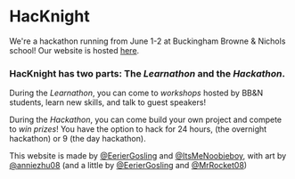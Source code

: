 # HacKnight

We're a hackathon running from June 1-2 at Buckingham Browne & Nichols school! Our website is hosted [here](https://hacknight.co/).

### HacKnight has two parts: The *Learnathon* and the *Hackathon*.
    
During the *Learnathon*, you can come to *workshops* hosted by BB&N students, learn new skills, and talk to guest speakers! 

During the *Hackathon*, you can come build your own project and compete to *win prizes*!
You have the option to hack for 24 hours, (the overnight hackathon) or 9 (the day hackathon).

This website is made by [@EerierGosling](https://github.com/EerierGosling) and [@ItsMeNoobieboy](https://github.com/ItsMeNoobieboy), with art by [@anniezhu08](https://github.com/anniezhu08) (and a little by [@EerierGosling](https://github.com/EerierGosling) and [@MrRocket08](https://github.com/MrRocket08))

